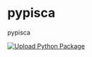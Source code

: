 # pypisca
pypisca

[![Upload Python Package](https://github.com/r3mkumar/pypisca/actions/workflows/python-publish.yml/badge.svg)](https://github.com/r3mkumar/pypisca/actions/workflows/python-publish.yml)
